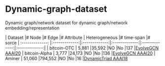 # Dynamic-graph-dataset
Dynamic graph/network dataset for dynamic graph/network embedding/representation

| Dataset         |# Node         |# Edge         |# Attribute    | Heterogeneous |# time-span    |# sorce
| :-------------: |:-------------:|:-------------:|:-------------:|:-------------:|:-------------:|
| bitcoin-OTC     | 5,881         |35,592         |NO             |No             |137            |[EvolveGCN AAAI20](http://snap.stanford.edu/data/soc-sign-bitcoin-otc.html)
| bitcoin-Alpha   | 3,777         |24,173         |NO             |No             |136            |[EvolveGCN AAAI20](https://snap.stanford.edu/data/soc-sign-bitcoin-alpha.html)
| Aminer          | 51,060        |794,552        |NO             |No             |16             |[DynamicTriad AAAI18](https://drive.google.com/file/d/1vzvVhZ-FIY3iY3nBQlW77GRfJO0o_Ugg/view?usp=sharing)
